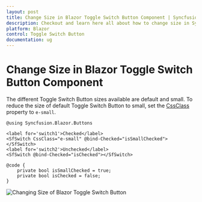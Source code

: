 ```yaml
---
layout: post
title: Change Size in Blazor Toggle Switch Button Component | Syncfusion
description: Checkout and learn here all about how to change size in Syncfusion Blazor Toggle Switch Button component and more.
platform: Blazor
control: Toggle Switch Button 
documentation: ug
---
```


# Change Size in Blazor Toggle Switch Button Component

The different Toggle Switch Button sizes available are default and small. To reduce the size of default Toggle Switch Button to small, set the [CssClass](https://help.syncfusion.com/cr/blazor/Syncfusion.Blazor.Buttons.SfSwitch-1.html) property to `e-small`.

```cshtml
@using Syncfusion.Blazor.Buttons

<label for='switch1'>Checked</label>
<SfSwitch CssClass="e-small" @bind-Checked="isSmallChecked"></SfSwitch>
<label for='switch2'>Unchecked</label>
<SfSwitch @bind-Checked="isChecked"></SfSwitch>

@code {
    private bool isSmallChecked = true;
    private bool isChecked = false;
}

```

![Changing Size of Blazor Toggle Switch Button](./../images/blazor-toggle-switch-button-size.png)